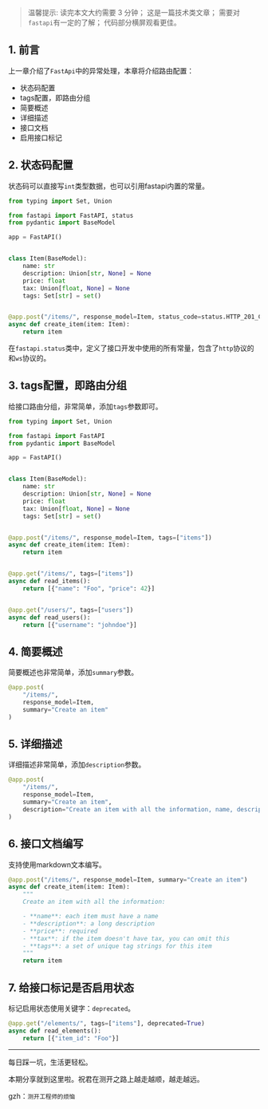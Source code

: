 > 温馨提示:
> 读完本文大约需要 3 分钟；
> 这是一篇技术类文章；
> 需要对`fastapi`有一定的了解；
> 代码部分横屏观看更佳。

## 1. 前言

上一章介绍了`FastApi`中的异常处理，本章将介绍路由配置：
- 状态码配置
- tags配置，即路由分组
- 简要概述
- 详细描述
- 接口文档
- 启用接口标记

## 2. 状态码配置

状态码可以直接写`int`类型数据，也可以引用fastapi内置的常量。
```python
from typing import Set, Union

from fastapi import FastAPI, status
from pydantic import BaseModel

app = FastAPI()


class Item(BaseModel):
    name: str
    description: Union[str, None] = None
    price: float
    tax: Union[float, None] = None
    tags: Set[str] = set()


@app.post("/items/", response_model=Item, status_code=status.HTTP_201_CREATED)
async def create_item(item: Item):
    return item
```

在`fastapi.status`类中，定义了接口开发中使用的所有常量，包含了`http`协议的和`ws`协议的。

## 3. tags配置，即路由分组

给接口路由分组，非常简单，添加`tags`参数即可。
```python
from typing import Set, Union

from fastapi import FastAPI
from pydantic import BaseModel

app = FastAPI()


class Item(BaseModel):
    name: str
    description: Union[str, None] = None
    price: float
    tax: Union[float, None] = None
    tags: Set[str] = set()


@app.post("/items/", response_model=Item, tags=["items"])
async def create_item(item: Item):
    return item


@app.get("/items/", tags=["items"])
async def read_items():
    return [{"name": "Foo", "price": 42}]


@app.get("/users/", tags=["users"])
async def read_users():
    return [{"username": "johndoe"}]
```

## 4. 简要概述

简要概述也非常简单，添加`summary`参数。
```python
@app.post(
    "/items/",
    response_model=Item,
    summary="Create an item"
)
```

## 5. 详细描述

详细描述非常简单，添加`description`参数。
```python
@app.post(
    "/items/",
    response_model=Item,
    summary="Create an item",
    description="Create an item with all the information, name, description, price, tax and a set of unique tags",
)
```

## 6. 接口文档编写

支持使用markdown文本编写。
```python
@app.post("/items/", response_model=Item, summary="Create an item")
async def create_item(item: Item):
    """
    Create an item with all the information:

    - **name**: each item must have a name
    - **description**: a long description
    - **price**: required
    - **tax**: if the item doesn't have tax, you can omit this
    - **tags**: a set of unique tag strings for this item
    """
    return item
```

## 7. 给接口标记是否启用状态

标记启用状态使用关键字：`deprecated`。
```python
@app.get("/elements/", tags=["items"], deprecated=True)
async def read_elements():
    return [{"item_id": "Foo"}]
```

***

每日踩一坑，生活更轻松。

本期分享就到这里啦。祝君在测开之路上越走越顺，越走越远。

gzh：`测开工程师的烦恼`
